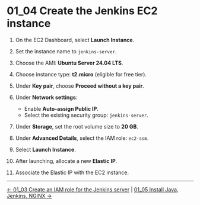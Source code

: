# 01_04 Create the Jenkins EC2 instance

1. On the EC2 Dashboard, select **Launch Instance**.
1. Set the instance name to `jenkins-server`.
1. Choose the AMI: **Ubuntu Server 24.04 LTS**.
1. Choose instance type: **t2.micro** (eligible for free tier).
1. Under **Key pair**, choose **Proceed without a key pair**.
1. Under **Network settings**:

    - Enable **Auto-assign Public IP**.
    - Select the existing security group: `jenkins-server`.

1. Under **Storage**, set the root volume size to **20 GB**.
1. Under **Advanced Details**, select the IAM role: `ec2-ssm`.
1. Select **Launch Instance**.
1. After launching, allocate a new **Elastic IP**.
1. Associate the Elastic IP with the EC2 instance.

<!-- FooterStart -->
---
[← 01_03 Create an IAM role for the Jenkins server](../01_03_create_an_iam_role_for_the_jenkins_server/README.md) | [01_05 Install Java, Jenkins, NGINX →](../01_05_install_java_jenkins_nginx/README.md)
<!-- FooterEnd -->
